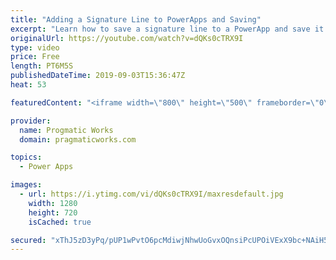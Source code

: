 ```yaml
---
title: "Adding a Signature Line to PowerApps and Saving"
excerpt: "Learn how to save a signature line to a PowerApp and save it into a database as a binary column.   Register for the forever free class without a credit card: https://pragmaticworkstraining.com/virtual-aiad-free-registration/  We'd love to build your next app: https://pragmaticworks.com/consulting-services/managed-services/"
originalUrl: https://youtube.com/watch?v=dQKs0cTRX9I
type: video
price: Free
length: PT6M5S
publishedDateTime: 2019-09-03T15:36:47Z
heat: 53

featuredContent: "<iframe width=\"800\" height=\"500\" frameborder=\"0\" src=\"https://www.youtube.com/embed/dQKs0cTRX9I\" allow=\"accelerometer; autoplay; encrypted-media; gyroscope; picture-in-picture\" allowfullscreen></iframe>"

provider:
  name: Progmatic Works
  domain: pragmaticworks.com

topics:
  - Power Apps

images:
  - url: https://i.ytimg.com/vi/dQKs0cTRX9I/maxresdefault.jpg
    width: 1280
    height: 720
    isCached: true

secured: "xThJ5zD3yPq/pUP1wPvtO6pcMdiwjNhwUoGvxOQnsiPcUPOiVExX9bc+NAiH50BjNIIvPerjbJL+tRgQHxFmtsSzqzjAM5T9WTgkF11kDPPayQJYl91xMwaIZX+c1Uyscsotj3ir/NulJruOVxP9BX/yaMybV4GLXf22ZFI4MiazeYYtLyWtYviJv9dLtTb5iqVbU708nA4eacIKpH9JAJtAPYltRoU7c7YBIvw4DWqDAMjvlPhBvWfc/UYaNsb8TnT+ZLVAJSmIJ21aZ3xGURkZjMInSk8IbIOBp6PCJFXLZ2HYqAB69mPJ1/4sehq35Tp1kvoXHOSvvGP2qhMOYNVU4tpCIQ5AocfFSvaXjik0SdVU2B9u187HwQrEC4a/trKwl3pmKt6yi+4vDjDpx5N64xFYQ8Pea5dSdzk5zV8=;7bZY6uKOvvcZ1XDUlk8WvQ=="
---
```


